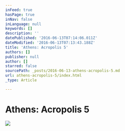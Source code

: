 ```yaml
---
inFeed: true
hasPage: true
inNav: false
inLanguage: null
keywords: []
description: ''
datePublished: '2016-06-13T07:14:06.011Z'
dateModified: '2016-06-13T07:13:43.188Z'
title: 'Athens: Acropolis 5'
authors: []
publisher: null
author: []
starred: false
sourcePath: _posts/2016-06-13-athens-acropolis-5.md
url: athens-acropolis-5/index.html
_type: Article

---
```

# Athens: Acropolis 5
![](https://the-grid-user-content.s3-us-west-2.amazonaws.com/264af288-ce18-4cc8-a3ab-d2d68a3a9685.jpg)